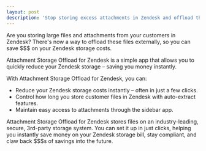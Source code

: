 ```yaml
---
layout: post
description: 'Stop storing excess attachments in Zendesk and offload them today with us'
---
```


Are you storing large files and attachments from your customers in Zendesk? There's now a way to offload these files externally, so you can save $$$ on your Zendesk storage costs.

Attachment Storage Offload for Zendesk is a simple app that allows you to quickly reduce your Zendesk storage – saving you money instantly.

With Attachment Storage Offload for Zendesk, you can:

- Reduce your Zendesk storage costs instantly – often in just a few clicks.
- Control how long you store customer files in Zendesk with auto-extract features.
- Maintain easy access to attachments through the sidebar app.

Attachment Storage Offload for Zendesk stores files on an industry-leading, secure, 3rd-party storage system. You can set it up in just clicks, helping you instantly save money on your Zendesk storage bill, stay compliant, and claw back $$$s of savings into the future. 